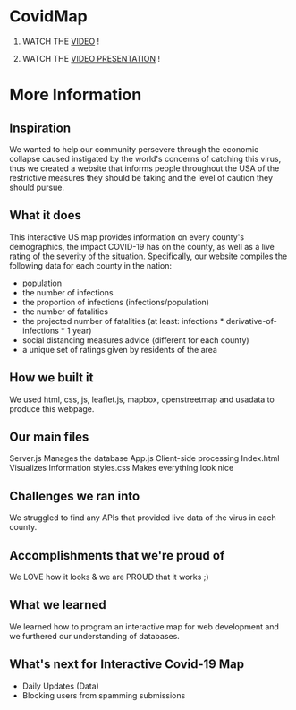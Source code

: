 # CovidMap

1. WATCH THE 
[VIDEO](https://youtu.be/sWnZFbtXg-A)
!

2. WATCH THE 
[VIDEO PRESENTATION](https://youtu.be/ZfFW5CmELmI)
!


# More Information
## Inspiration
We wanted to help our community persevere through the economic collapse caused instigated by the world's concerns of catching this virus, thus we created a website that informs people throughout the USA of the restrictive measures they should be taking and the level of caution they should pursue.

## What it does
This interactive US map provides information on every county's demographics, the impact COVID-19 has on the county, as well as a live rating of the severity of the situation. Specifically, our website compiles the following data for each county in the nation:
  * population
  * the number of infections
  * the proportion of infections (infections/population)
  * the number of fatalities
  * the projected number of fatalities (at least: infections * derivative-of-infections * 1 year)
  * social distancing measures advice (different for each county)
  * a unique set of ratings given by residents of the area

## How we built it
We used html, css, js, leaflet.js, mapbox, openstreetmap and usadata to produce this webpage.

## Our main files
Server.js        Manages the database
App.js            Client-side processing
Index.html     Visualizes Information
styles.css      Makes everything look nice

## Challenges we ran into
We struggled to find any APIs that provided live data of the virus in each county.

## Accomplishments that we're proud of
We LOVE how it looks & we are PROUD that it works ;)

## What we learned
We learned how to program an interactive map for web development and we furthered our understanding of databases.

## What's next for Interactive Covid-19 Map
  * Daily Updates (Data)
  * Blocking users from spamming submissions
